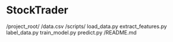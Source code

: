 # StockTrader
/project_root/
    /data.csv
    /scripts/
        load_data.py
        extract_features.py
        label_data.py
        train_model.py
        predict.py
/README.md
